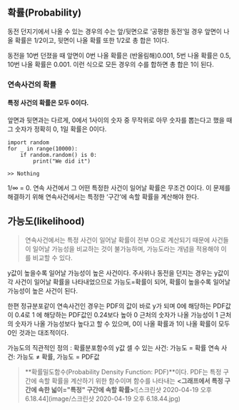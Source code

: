 ## 확률(Probability)

동전 던지기에서 나올 수 있는 경우의 수는 앞/뒷면으로 ‘공평한 동전’일 경우 앞면이 나올 확률은 1/2이고, 뒷면이 나올 확률 또한 1/2로 총 합은 1이다.

동전을 10번 던졌을 때 앞면이 0번 나올 확률은 (반올림해)0.001, 5번 나올 확률은 0.5, 10번 나올 확률은 0.001. 이런 식으로 모든 경우의 수를 합하면 총 합은 1이 된다.

### 연속사건의 확률

#### 특정 사건의 확률은 모두 0이다.

앞면과 뒷면과는 다르게, 0에서 1사이의 숫자 중 무작위로 아무 숫자를 뽑는다고 했을 때 그 숫자가 정확히 0, 1일 확률은 0이다.

```
import random
for _ in range(10000):
    if random.random() is 0:
        print("We did it")

>> Nothing
```

1/∞ = 0. 연속 사건에서 그 어떤 특정한 사건이 일어날 확률은 무조건 0이다.
이 문제를 해결하기 위해 연속사건에서는 특정한 ‘구간’에 속할 확률을 계산해야 한다.

## 가능도(likelihood)

> 연속사건에서는 특정 사건이 일어날 확률이 전부 0으로 계산되기 때문에 사건들이 일어날 가능성을 비교하는 것이 불가능하며, 가능도라는 개념을 적용해야 이를 비교할 수 있다. 

 y값이 높을수록 일어날 가능성이 높은 사건이다. 주사위나 동전을 던지는 경우는 y값이 각 사건이 일어날 확률을 나타내었으므로 가능도=확률이 되어, 확률이 높을수록 일어날 가능성이 높은 사건이 된다. 

 한편 정규분포같이 연속사건인 경우는 PDF의 값이 바로 y가 되며 0에 해당하는 PDF값이 0.4로 1 에 해당하는 PDF값인 0.24보다 높아 0 근처의 숫자가 나올 가능성이 1 근처의 숫자가 나올 가능성보다 높다고 할 수 있으며, 0이 나올 확률과 1이 나올 확률이 모두 0인 것과는 대조적이다. 

가능도의 직관적인 정의 : 확률분포함수의 y값 셀 수 있는 사건: 가능도 = 확률 연속 사건: 가능도 ≠ 확률, 가능도 = PDF값



> **확률밀도함수(Probability Density Function: PDF)**이다. PDF는 특정 구간에 속할 확률을 계산하기 위한 함수이며 함수를 나타내는 **<그래프에서 특정 구간에 속한 넓이="특정" 구간에 속할 확률>**![스크린샷 2020-04-19 오후 6.18.44](image/스크린샷 2020-04-19 오후 6.18.44.jpg)